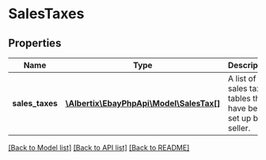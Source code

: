# SalesTaxes

## Properties
Name | Type | Description | Notes
------------ | ------------- | ------------- | -------------
**sales_taxes** | [**\Albertix\EbayPhpApi\Model\SalesTax[]**](SalesTax.md) | A list of sales tax tables that have been set up by a seller. | [optional] 

[[Back to Model list]](../README.md#documentation-for-models) [[Back to API list]](../README.md#documentation-for-api-endpoints) [[Back to README]](../README.md)


